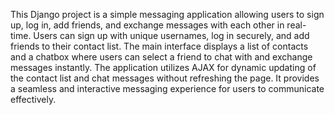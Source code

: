 This Django project is a simple messaging application allowing users to sign up, log in, add friends, and exchange messages with each other in real-time.
Users can sign up with unique usernames, log in securely, and add friends to their contact list.
The main interface displays a list of contacts and a chatbox where users can select a friend to chat with and exchange messages instantly.
The application utilizes AJAX for dynamic updating of the contact list and chat messages without refreshing the page.
It provides a seamless and interactive messaging experience for users to communicate effectively.
